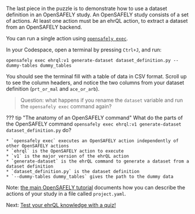 The last piece in the puzzle is to demonstrate how to use a dataset definition in an OpenSAFELY study.
An OpenSAFELY study consists of a set of actions.
At least one action must be an ehrQL action, to extract a dataset from an OpenSAFELY backend.

You can run a single action using [`opensafely exec`][1].

In your Codespace, open a terminal by pressing `Ctrl+J`, and run:

```
opensafely exec ehrql:v1 generate-dataset dataset_definition.py --dummy-tables dummy_tables
```

You should see the terminal fill with a table of data in CSV format.
Scroll up to see the column headers, and notice the two columns from your dataset definition (`prt_or_mal` and `ace_or_arb`).

> Question: what happens if you rename the `dataset` variable and run the `opensafely exec` command again?

??? tip "The anatomy of an OpenSAFELY command"
    What do the parts of the OpenSAFELY command
    `opensafely exec ehrql:v1 generate-dataset dataset_definition.py`
    do?

    * `opensafely exec` executes an OpenSAFELY action independently of other OpenSAFELY actions
    * `ehrql` is the OpenSAFELY action to execute
    * `v1` is the major version of the ehrQL action
    * `generate-dataset` is the ehrQL command to generate a dataset from a dataset definition
    * `dataset_definition.py` is the dataset definition
    * `--dummy-tables dummy_tables` gives the path to the dummy data

Note: [the main OpenSAFELY tutorial][2] documents how you can describe the actions of your study in a file called `project.yaml`.

Next: [Test your ehrQL knowledge with a quiz!](../quiz/index.md)

[1]: https://docs.opensafely.org/opensafely-cli/#exec-interactive-development
[2]: https://docs.opensafely.org/getting-started/tutorial/run-the-project-pipeline/
